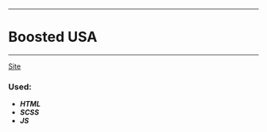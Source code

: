 ____
# Boosted USA
____
[Site](https://1kiritos1.github.io/boosted-USA/)
### Used:
* ***HTML***
* ***SCSS***
* ***JS***
